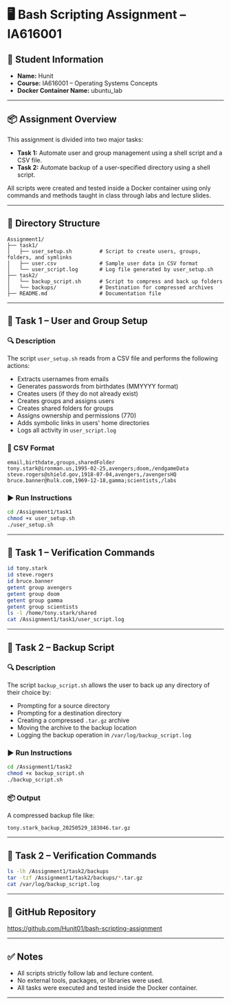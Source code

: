 # 🖥️ Bash Scripting Assignment – IA616001

## 👤 Student Information
- **Name:** Hunit
- **Course:** IA616001 – Operating Systems Concepts
- **Docker Container Name:** ubuntu_lab

---

## 📦 Assignment Overview

This assignment is divided into two major tasks:

- **Task 1:** Automate user and group management using a shell script and a CSV file.
- **Task 2:** Automate backup of a user-specified directory using a shell script.

All scripts were created and tested inside a Docker container using only commands and methods taught in class through labs and lecture slides.

---

## 📁 Directory Structure

```
Assignment1/
├── task1/
│   ├── user_setup.sh         # Script to create users, groups, folders, and symlinks
│   ├── user.csv              # Sample user data in CSV format
│   └── user_script.log       # Log file generated by user_setup.sh
├── task2/
│   └── backup_script.sh      # Script to compress and back up folders
│   └── backups/              # Destination for compressed archives
├── README.md                 # Documentation file
```

---

## 📝 Task 1 – User and Group Setup

### 🔍 Description
The script `user_setup.sh` reads from a CSV file and performs the following actions:

- Extracts usernames from emails
- Generates passwords from birthdates (MMYYYY format)
- Creates users (if they do not already exist)
- Creates groups and assigns users
- Creates shared folders for groups
- Assigns ownership and permissions (770)
- Adds symbolic links in users' home directories
- Logs all activity in `user_script.log`

### 📂 CSV Format

```
email,birthdate,groups,sharedFolder
tony.stark@ironman.us,1995-02-25,avengers;doom,/endgameData
steve.rogers@shield.gov,1918-07-04,avengers,/avengersHQ
bruce.banner@hulk.com,1969-12-18,gamma;scientists,/labs
```

### ▶️ Run Instructions

```bash
cd /Assignment1/task1
chmod +x user_setup.sh
./user_setup.sh
```

---

## 🧪 Task 1 – Verification Commands

```bash
id tony.stark
id steve.rogers
id bruce.banner
getent group avengers
getent group doom
getent group gamma
getent group scientists
ls -l /home/tony.stark/shared
cat /Assignment1/task1/user_script.log
```

---

## 📝 Task 2 – Backup Script

### 🔍 Description

The script `backup_script.sh` allows the user to back up any directory of their choice by:

- Prompting for a source directory
- Prompting for a destination directory
- Creating a compressed `.tar.gz` archive
- Moving the archive to the backup location
- Logging the backup operation in `/var/log/backup_script.log`

### ▶️ Run Instructions

```bash
cd /Assignment1/task2
chmod +x backup_script.sh
./backup_script.sh
```

### 📦 Output

A compressed backup file like:

```
tony.stark_backup_20250529_183046.tar.gz
```

---

## 🧪 Task 2 – Verification Commands

```bash
ls -lh /Assignment1/task2/backups
tar -tzf /Assignment1/task2/backups/*.tar.gz
cat /var/log/backup_script.log
```

---

## 🐙 GitHub Repository

https://github.com/Hunit01/bash-scripting-assignment

---

## ✅ Notes

- All scripts strictly follow lab and lecture content.
- No external tools, packages, or libraries were used.
- All tasks were executed and tested inside the Docker container.

---
